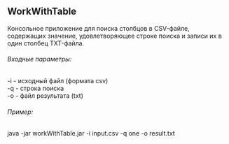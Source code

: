 **WorkWithTable**
-----------------

Консольное приложение для поиска столбцов в CSV-файле, содержащих значение,
удовлетворяющее строке поиска и записи их в один столбец TXT-файла.

###### Входные параметры:
-i - исходный файл (формата csv)  
-q - строка поиска  
-o - файл результата (txt)

###### Пример:
java -jar workWithTable.jar -i input.csv -q one -o result.txt